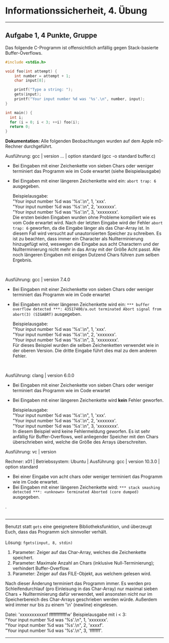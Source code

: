 Informationssicherheit, 4. Übung
================================

* * * * *

Aufgabe 1, 4 Punkte, Gruppe 
---------------------------

Das folgende C-Programm ist
offensichtlich anfällig gegen Stack-basierte Buffer-Overflows.

``` c
#include <stdio.h>

void foo(int attempt) {
    int number = attempt + 1;
    char input[8];

    printf("Type a string: ");
    gets(input);
    printf("Your input number %d was '%s'.\n", number, input);
}

int main() {
  int i;
  for (i = 0; i < 3; ++i) foo(i);
  return 0;
}
```

**Dokumentation:**
Alle folgenden Beobachtungen wurden auf dem Apple m0-Rechner durchgeführt. <br />

Ausführung: gcc | version ... | option standard (gcc -o standard buffer.c)

- Bei Eingaben mit einer Zeichenkette von sieben Chars oder weniger terminiert das Programm wie im Code erwartet (siehe Beispielausgabe)
- Bei Eingaben mit einer längeren Zeichenkette wird ein: `abort trap: 6` ausgegeben.

  Beispielausgabe: <br />
       "Your input number %d was '%s'.\n", 1, 'xxx'. <br />
       "Your input number %d was '%s'.\n", 2, 'xxxxxxx'. <br />
       "Your input number %d was '%s'.\n", 3, 'xxxxxxxx'. <br />
  Die ersten beiden Eingaben wurden ohne Probleme kompiliert wie es vom Code erwartet wird. Nach der letzten Eingabe wird der Fehler `abort trap: 6` geworfen, da die Eingabe länger als das Char-Array ist. In diesem Fall wird versucht auf unautorisierten Speicher zu schreiben. Es ist zu beachten, dass immer ein Character als Nullterminierung hinzugefügt wird, weswegen die Eingabe aus acht Charactern und der Nullterminierung nicht mehr in das Array mit der Größe Acht passt. 
Alle noch längeren Eingaben mit einigen Dutzend Chars führen zum selben Ergebnis.
<br />

Ausführung: gcc | version 7.4.0

- Bei Eingaben mit einer Zeichenkette von sieben Chars oder weniger terminiert das Programm wie im Code erwartet
- Bei Eingaben mit einer längeren Zeichenkette wird ein: `*** buffer overflow detected ***: 43517400/a.out terminated Abort signal from abort(3) (SIGABRT)` ausgegeben.

  Beispielausgabe: <br />
       "Your input number %d was '%s'.\n", 1, 'xxx'. <br />
       "Your input number %d was '%s'.\n", 2, 'xxxxxxx'. <br />
       "Your input number %d was '%s'.\n", 3, 'xxxxxxxx'. <br />
  Für dieses Beispiel wurden die selben Zeichenketten verwendet wie in der oberen Version. Die dritte Eingabe führt dies mal zu dem anderen Fehler.     
  
<br />


Ausführung: clang | version 6.0.0

- Bei Eingaben mit einer Zeichenkette von sieben Chars oder weniger terminiert das Programm wie im Code erwartet
- Bei Eingaben mit einer längeren Zeichenkette wird **kein** Fehler geworfen.

  Beispielausgabe: <br />
       "Your input number %d was '%s'.\n", 1, 'xxx'. <br />
       "Your input number %d was '%s'.\n", 2, 'xxxxxxx'. <br />
       "Your input number %d was '%s'.\n", 3, 'xxxxxxxx'. <br />
  In diesem Beispiel wird keine Fehlermeldung geworfen. Es ist sehr anfällig für Buffer-Overflows, weil anliegender Speicher mit den Chars überschrieben wird, welche die Größe des Arrays überschreiten.      


Ausführung: vc | version 



Rechner: x01 | Betriebssystem: Ubuntu | Ausführung: gcc | version 10.3.0 | option standard 

- Bei einer Eingabe von acht chars oder weniger terminiert das Programm wie im Code erwartet. 
- Bei Eingaben mit einer längeren Zeichenkette wird: `*** stack smashing detected ***: <unknown> terminated Aborted (core dumped)` ausgegeben. 







. <br />
<br />

* * * * *

Benutzt statt `gets` eine geeignetere Bibliotheksfunktion, und
überzeugt Euch, dass das Programm sich sinnvoller verhält. <br />
<br />
Lösung: `fgets(input, 8, stdin)`

1. Parameter: Zeiger auf das Char-Array, welches die Zeichenkette speichert.
2. Parameter: Maximale Anzahl an Chars (inklusive Null-Terminierung); verhindert Buffer-Overflow.
3. Parameter: Zeiger auf das FILE-Objekt, aus welchem gelesen wird.

Nach dieser Änderung terminiert das Programm immer. Es werden pro Schleifendurchlauf (pro Einleisung in das Char-Array) nur maximal sieben Chars + Nullterminierung dafür verwendet, weil ansonsten nicht nur im Speicherbereich des Char-Arrays geschrieben werden würde. Außerdem wird immer nur bis zu einem '\n' (newline) eingelesen.

Datei: 'xxxxxxxxxxxf
       ffffffffffffw'
Beispielausgabe mit i < 3: <br />
       "Your input number %d was '%s'.\n", 1, 'xxxxxxx'. <br />
       "Your input number %d was '%s'.\n", 2, 'xxxxf'. <br />
       "Your input number %d was '%s'.\n", 3, 'fffffff'. <br />

* * * * *
